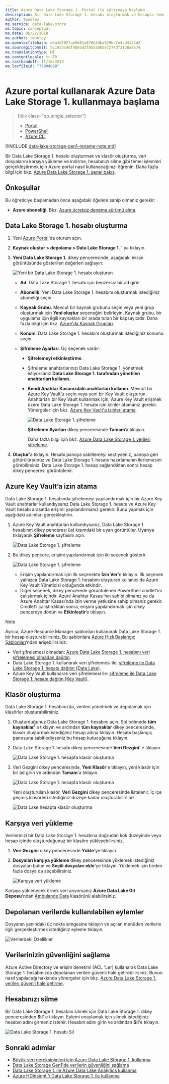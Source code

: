 ```yaml
---
title: Azure Data Lake Storage 1.-Portal ile çalışmaya başlama
description: Bir Data Lake Storage 1. hesabı oluşturmak ve hesapta temel işlemleri gerçekleştirmek için Azure portal kullanın.
author: twooley
ms.service: data-lake-store
ms.topic: conceptual
ms.date: 06/27/2018
ms.author: twooley
ms.openlocfilehash: e5a3df82fae9d81a870d3dba929bc7e4cd4123d2
ms.sourcegitcommit: bc193bc4df4b85d3f05538b5e7274df2138a4574
ms.translationtype: MT
ms.contentlocale: tr-TR
ms.lasthandoff: 11/10/2019
ms.locfileid: "73904688"
---
```

# <a name="get-started-with-azure-data-lake-storage-gen1-using-the-azure-portal"></a>Azure portal kullanarak Azure Data Lake Storage 1. kullanmaya başlama

> [!div class="op_single_selector"]
> * [Portal](data-lake-store-get-started-portal.md)
> * [PowerShell](data-lake-store-get-started-powershell.md)
> * [Azure CLI](data-lake-store-get-started-cli-2.0.md)
>
>

[!INCLUDE [data-lake-storage-gen1-rename-note.md](../../includes/data-lake-storage-gen1-rename-note.md)]

Bir Data Lake Storage 1. hesabı oluşturmak ve klasör oluşturma, veri dosyalarını karşıya yükleme ve indirme, hesabınızı silme gibi temel işlemleri gerçekleştirmek için Azure portal nasıl kullanacağınızı öğrenin. Daha fazla bilgi için bkz. [Azure Data Lake Storage 1. genel bakış](data-lake-store-overview.md).

## <a name="prerequisites"></a>Önkoşullar

Bu öğreticiye başlamadan önce aşağıdaki öğelere sahip olmanız gerekir:

* **Azure aboneliği**. Bkz. [Azure ücretsiz deneme sürümü alma](https://azure.microsoft.com/pricing/free-trial/).

## <a name="create-a-data-lake-storage-gen1-account"></a>Data Lake Storage 1. hesabı oluşturma

1. Yeni [Azure Portal](https://portal.azure.com)'da oturum açın.
2. **Kaynak oluştur > depolama > Data Lake Storage 1.** ' ya tıklayın.
3. **Yeni Data Lake Storage 1.** dikey penceresinde, aşağıdaki ekran görüntüsünde gösterilen değerleri sağlayın:

    ![Yeni bir Data Lake Storage 1. hesabı oluşturun](./media/data-lake-store-get-started-portal/ADL.Create.New.Account.png "Yeni bir Data Lake Storage 1. hesabı oluşturun")

   * **Ad**. Data Lake Storage 1. hesabı için benzersiz bir ad girin.
   * **Abonelik**. Yeni Data Lake Storage 1. hesabını oluşturmak istediğiniz aboneliği seçin.
   * **Kaynak Grubu**. Mevcut bir kaynak grubunu seçin veya yeni grup oluşturmak için **Yeni oluştur** seçeneğini belirleyin. Kaynak grubu, bir uygulama için ilgili kaynakları bir arada tutan bir kapsayıcıdır. Daha fazla bilgi için bkz. [Azure'da Kaynak Grupları](../azure-resource-manager/resource-group-overview.md#resource-groups).
   * **Konum**: Data Lake Storage 1. hesabını oluşturmak istediğiniz konumu seçin.
   * **Şifreleme Ayarları**. Üç seçenek vardır:

     * **Şifrelemeyi etkinleştirme**.
     * Şifreleme anahtarlarınızı Data Lake Storage 1. yönetmek istiyorsanız **Data Lake Storage 1. tarafından yönetilen anahtarları kullanın**.
     * **Kendi Anahtar Kasanızdaki anahtarları kullanın**. Mevcut bir Azure Key Vault’u seçin veya yeni bir Key Vault oluşturun. Anahtarları bir Key Vault kullanmak için, Azure Key Vault erişmek üzere Data Lake Storage 1. hesabı için izinler atamanız gerekir. Yönergeler için bkz. [Azure Key Vault'a izinleri atama](#assign-permissions-to-azure-key-vault).

        ![Data Lake Storage 1. şifreleme](./media/data-lake-store-get-started-portal/adls-encryption-2.png "Data Lake Storage 1. şifreleme")

        **Şifreleme Ayarları** dikey penceresinde **Tamam**’a tıklayın.

        Daha fazla bilgi için bkz. [Azure Data Lake Storage 1. verileri şifreleme](./data-lake-store-encryption.md).

4. **Oluştur**'a tıklayın. Hesabı panoya sabitlemeyi seçtiyseniz, panoya geri götürülürsünüz ve Data Lake Storage 1. hesabı hazırlamanın ilerlemesini görebilirsiniz. Data Lake Storage 1. hesap sağlandıktan sonra hesap dikey penceresi görüntülenir.

## <a name="assign-permissions-to-azure-key-vault"></a>Azure Key Vault’a izin atama

Data Lake Storage 1. hesabında şifrelemeyi yapılandırmak için bir Azure Key Vault anahtarlar kullandıysanız Data Lake Storage 1. hesabı ve Azure Key Vault hesabı arasında erişimi yapılandırmanız gerekir. Bunu yapmak için aşağıdaki adımları gerçekleştirin.

1. Azure Key Vault anahtarları kullandıysanız, Data Lake Storage 1. hesabının dikey penceresi üst kısımdaki bir uyarı görüntüler. Uyarıya tıklayarak **Şifreleme** sayfasını açın.

    ![Data Lake Storage 1. şifreleme](./media/data-lake-store-get-started-portal/adls-encryption-3.png "Data Lake Storage 1. şifreleme")
2. Bu dikey pencere, erişimi yapılandırmak için iki seçenek gösterir.

    ![Data Lake Storage 1. şifreleme](./media/data-lake-store-get-started-portal/adls-encryption-4.png "Data Lake Storage 1. şifreleme")

   * Erişim yapılandırmak için ilk seçenekte **İzin Ver**'e tıklayın. İlk seçenek yalnızca Data Lake Storage 1. hesabını oluşturan kullanıcı da Azure Key Vault Yöneticisi olduğunda etkindir.
   * Diğer seçenek, dikey pencerede görüntülenen PowerShell cmdlet’ini çalıştırmak içindir. Azure Anahtar Kasası’nın sahibi olmanız ya da Azure Anahtar Kasası’nda izin verme yetkisine sahip olmanız gerekir. Cmdlet’i çalıştırdıktan sonra, erişimi yapılandırmak için dikey pencereye dönün ve **Etkinleştir**’e tıklayın.

> [!NOTE]
> Ayrıca, Azure Resource Manager şablonları kullanarak Data Lake Storage 1. bir hesap oluşturabilirsiniz. Bu şablonlara [Azure Hızlı Başlangıç Şablonları](https://azure.microsoft.com/resources/templates/?term=data+lake+store)’ndan erişebilirsiniz:
> * Veri şifrelemesi olmadan: [Azure Data Lake Storage 1. hesabını veri şifrelemesi olmadan dağıtın](https://azure.microsoft.com/resources/templates/101-data-lake-store-no-encryption/).
> * Data Lake Storage 1. kullanarak veri şifrelemesi ile: [şifreleme ile Data Lake Storage 1. hesabı dağıtın (Data Lake)](https://azure.microsoft.com/resources/templates/101-data-lake-store-encryption-adls/).
> * Azure Key Vault kullanarak veri şifrelemesi ile: [şifreleme ile Data Lake Storage 1. hesabı dağıtın (Key Vault)](https://azure.microsoft.com/resources/templates/101-data-lake-store-encryption-key-vault/).
>
>

## <a name="createfolder"></a>Klasör oluşturma

Data Lake Storage 1. hesabınızda, verileri yönetmek ve depolamak için klasörler oluşturabilirsiniz.

1. Oluşturduğunuz Data Lake Storage 1. hesabını açın. Sol bölmede **tüm kaynaklar**' a tıklayın ve ardından **tüm kaynaklar** dikey penceresinde, klasör oluşturmak istediğiniz hesap adına tıklayın. Hesabı başlangıç panosuna sabitlediyseniz bu hesap kutucuğuna tıklayın.
2. Data Lake Storage 1. hesabı dikey penceresinde **Veri Gezgini**' e tıklayın.

    ![Data Lake Storage 1. hesapta klasör oluşturma](./media/data-lake-store-get-started-portal/ADL.Create.Folder.png "Data Lake Storage 1. hesapta klasör oluşturma")
3. Veri Gezgini dikey penceresinde, **Yeni Klasör**'e tıklayın, yeni klasör için bir ad girin ve ardından **Tamam**'a tıklayın.

    ![Data Lake Storage 1. hesapta klasör oluşturma](./media/data-lake-store-get-started-portal/ADL.Folder.Name.png "Data Lake Storage 1. hesapta klasör oluşturma")

    Yeni oluşturulan klasör, **Veri Gezgini** dikey penceresinde listelenir. İç içe geçmiş klasörleri istediğiniz düzeye kadar oluşturabilirsiniz.

    ![Data Lake hesapta klasör oluşturma](./media/data-lake-store-get-started-portal/ADL.New.Directory.png "Data Lake hesapta klasör oluşturma")

## <a name="uploaddata"></a>Karşıya veri yükleme

Verilerinizi bir Data Lake Storage 1. hesabına doğrudan kök düzeyinde veya hesap içinde oluşturduğunuz bir klasöre yükleyebilirsiniz.

1. **Veri Gezgini** dikey penceresinde **Yükle**'ye tıklayın.
2. **Dosyaları karşıya yükleme** dikey penceresinde yüklemek istediğiniz dosyaları bulun ve **Seçili dosyaları ekle**'ye tıklayın. Yüklemek için birden fazla dosya da seçebilirsiniz.

    ![Karşıya veri yükleme](./media/data-lake-store-get-started-portal/ADL.New.Upload.File.png "Karşıya veri yükleme")

Karşıya yüklenecek örnek veri arıyorsanız **Azure Data Lake Git Deposu**'ndan [Ambulance Data](https://github.com/MicrosoftBigData/usql/tree/master/Examples/Samples/Data/AmbulanceData) klasörünü alabilirsiniz.

## <a name="properties"></a>Depolanan verilerde kullanılabilen eylemler

Dosyanın yanındaki üç nokta simgesine tıklayın ve açılan menüden verilerle ilgili gerçekleştirmek istediğiniz eyleme tıklayın.

![Verilerdeki Özellikler](./media/data-lake-store-get-started-portal/ADL.File.Properties.png "Verilere yönelik özellikler")

## <a name="secure-your-data"></a>Verilerinizin güvenliğini sağlama

Azure Active Directory ve erişim denetimi (ACL 'Ler) kullanarak Data Lake Storage 1. hesabınızda depolanan verileri güvenli hale getirebilirsiniz. Bunun nasıl yapılacağı hakkında yönergeler için bkz. [Azure Data Lake Storage 1. verileri güvenli hale getirme](data-lake-store-secure-data.md).

## <a name="delete-your-account"></a>Hesabınızı silme

Bir Data Lake Storage 1. hesabını silmek için Data Lake Storage 1. dikey penceresinden **Sil**' e tıklayın. Eylemi onaylamak için silmek istediğiniz hesabın adını girmeniz istenir. Hesabın adını girin ve ardından **Sil**'e tıklayın.

![Data Lake Storage 1. hesabı Sil](./media/data-lake-store-get-started-portal/ADL.Delete.Account.png "Data Lake hesabını silme")

## <a name="next-steps"></a>Sonraki adımlar

* [Büyük veri gereksinimleri için Azure Data Lake Storage 1. kullanma](data-lake-store-data-scenarios.md)
* [Data Lake Storage Gen1'de verilerin güvenliğini sağlama](data-lake-store-secure-data.md)
* [Data Lake Storage 1. ile Azure Data Lake Analytics kullanma](../data-lake-analytics/data-lake-analytics-get-started-portal.md)
* [Azure HDInsight 'ı Data Lake Storage 1. ile kullanma](data-lake-store-hdinsight-hadoop-use-portal.md)
